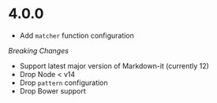# 4.0.0

- Add `matcher` function configuration

_Breaking Changes_

- Support latest major version of Markdown-it (currently 12)
- Drop Node < v14
- Drop `pattern` configuration
- Drop Bower support
